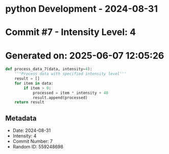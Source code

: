 ﻿# python Development - 2024-08-31
# Commit #7 - Intensity Level: 4
# Generated on: 2025-06-07 12:05:26
```python
def process_data_7(data, intensity=4):
    '''Process data with specified intensity level'''
    result = []
    for item in data:
        if item > 0:
            processed = item * intensity + 48
            result.append(processed)
    return result
```
## Metadata
- Date: 2024-08-31
- Intensity: 4
- Commit Number: 7
- Random ID: 559248698
